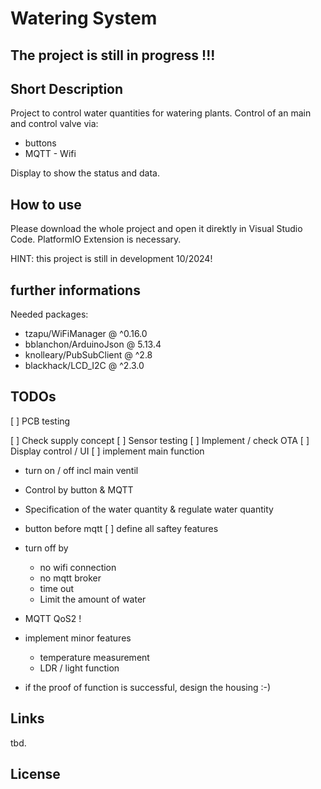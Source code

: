 # Watering System
## The project is still in progress !!!
## Short Description
Project to control water quantities for watering plants. 
Control of an main and control valve via: 
* buttons
* MQTT - Wifi

Display to show the status and data.

## How to use
Please download the whole project and open it direktly in Visual Studio Code. 
PlatformIO Extension is necessary.

HINT: this project is still in development 10/2024!

## further informations
Needed packages:
  - tzapu/WiFiManager @ ^0.16.0
  - bblanchon/ArduinoJson @ 5.13.4
  - knolleary/PubSubClient @ ^2.8
  - blackhack/LCD_I2C @ ^2.3.0

## TODOs

[ ] PCB testing

[ ] Check supply concept
[ ] Sensor testing
[ ] Implement / check OTA
[ ] Display control / UI 
[ ] implement main function 
  - turn on / off incl main ventil
  * Control by button & MQTT
  * Specification of the water quantity & regulate water quantity 
  * button before mqtt 
[ ] define all saftey features
  * turn off by 
    * no wifi connection
    * no mqtt broker 
    * time out 
    * Limit the amount of water
  * MQTT QoS2 !
* implement minor features
  * temperature measurement
  * LDR / light function

* if the proof of function is successful, design the housing  :-) 


## Links
tbd.


## License

